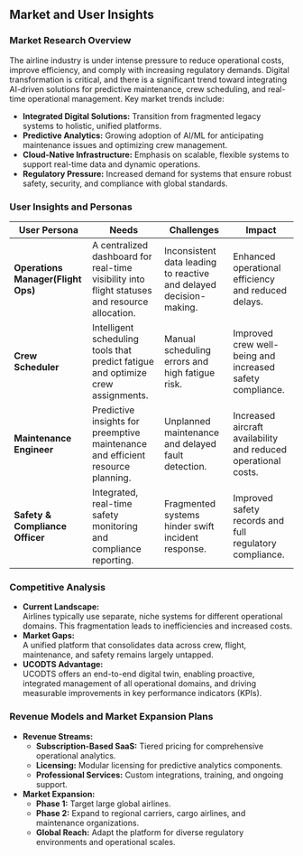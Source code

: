 ## Market and User Insights

### Market Research Overview
The airline industry is under intense pressure to reduce operational costs, improve efficiency, and comply with increasing regulatory demands. Digital transformation is critical, and there is a significant trend toward integrating AI-driven solutions for predictive maintenance, crew scheduling, and real-time operational management. Key market trends include:
- **Integrated Digital Solutions:** Transition from fragmented legacy systems to holistic, unified platforms.
- **Predictive Analytics:** Growing adoption of AI/ML for anticipating maintenance issues and optimizing crew management.
- **Cloud-Native Infrastructure:** Emphasis on scalable, flexible systems to support real-time data and dynamic operations.
- **Regulatory Pressure:** Increased demand for systems that ensure robust safety, security, and compliance with global standards.

### User Insights and Personas

| **User Persona**             | **Needs**                                                                                      | **Challenges**                                             | **Impact**                                                           |
|------------------------------|------------------------------------------------------------------------------------------------|------------------------------------------------------------|----------------------------------------------------------------------|
| **Operations Manager(Flight Ops)**       | A centralized dashboard for real-time visibility into flight statuses and resource allocation. | Inconsistent data leading to reactive and delayed decision-making. | Enhanced operational efficiency and reduced delays.                 |
| **Crew Scheduler**           | Intelligent scheduling tools that predict fatigue and optimize crew assignments.              | Manual scheduling errors and high fatigue risk.           | Improved crew well-being and increased safety compliance.           |
| **Maintenance Engineer**     | Predictive insights for preemptive maintenance and efficient resource planning.                | Unplanned maintenance and delayed fault detection.         | Increased aircraft availability and reduced operational costs.       |
| **Safety & Compliance Officer** | Integrated, real-time safety monitoring and compliance reporting.                              | Fragmented systems hinder swift incident response.         | Improved safety records and full regulatory compliance.              |

### Competitive Analysis
- **Current Landscape:**  
  Airlines typically use separate, niche systems for different operational domains. This fragmentation leads to inefficiencies and increased costs.
- **Market Gaps:**  
  A unified platform that consolidates data across crew, flight, maintenance, and safety remains largely untapped.
- **UCODTS Advantage:**  
  UCODTS offers an end-to-end digital twin, enabling proactive, integrated management of all operational domains, and driving measurable improvements in key performance indicators (KPIs).

### Revenue Models and Market Expansion Plans
- **Revenue Streams:**
  - **Subscription-Based SaaS:** Tiered pricing for comprehensive operational analytics.
  - **Licensing:** Modular licensing for predictive analytics components.
  - **Professional Services:** Custom integrations, training, and ongoing support.
- **Market Expansion:**
  - **Phase 1:** Target large global airlines.
  - **Phase 2:** Expand to regional carriers, cargo airlines, and maintenance organizations.
  - **Global Reach:** Adapt the platform for diverse regulatory environments and operational scales.
